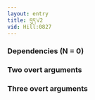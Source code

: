 ```yaml
---
layout: entry
title: དུད་√2
vid: Hill:0827
---
```

### Dependencies (N = 0)


### Two overt arguments


### Three overt arguments
